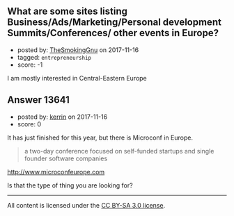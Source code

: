 ## What are some sites listing Business/Ads/Marketing/Personal development Summits/Conferences/ other events in Europe?

- posted by: [TheSmokingGnu](https://stackexchange.com/users/10046081/thesmokinggnu) on 2017-11-16
- tagged: `entrepreneurship`
- score: -1

I am mostly interested in Central-Eastern Europe


## Answer 13641

- posted by: [kerrin](https://stackexchange.com/users/1621372/kerrin) on 2017-11-16
- score: 0

It has just finished for this year, but there is Microconf in Europe.

> a two-day conference focused on self-funded startups and single founder software companies

http://www.microconfeurope.com

Is that the type of thing you are looking for?



---

All content is licensed under the [CC BY-SA 3.0 license](https://creativecommons.org/licenses/by-sa/3.0/).

